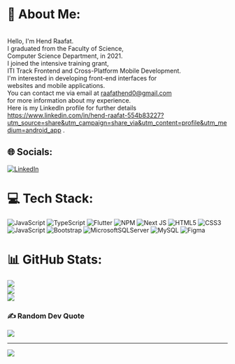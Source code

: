 # 💫 About Me:
<br>Hello, I'm Hend Raafat.<br> I graduated from the Faculty of Science, <br>Computer Science Department, in 2021. <br>I joined the intensive training grant, <br>ITI Track Frontend and Cross-Platform Mobile Development. <br>I'm interested in developing front-end interfaces for<br> websites and mobile applications. <br>You can contact me via email at raafathend0@gmail.com<br> for more information about my experience.  <br>Here is my LinkedIn profile for further details <br> https://www.linkedin.com/in/hend-raafat-554b83227?utm_source=share&utm_campaign=share_via&utm_content=profile&utm_medium=android_app .


## 🌐 Socials:
[![LinkedIn](https://img.shields.io/badge/LinkedIn-%230077B5.svg?logo=linkedin&logoColor=white)](https://linkedin.com/in/hend-raafat) 

# 💻 Tech Stack:
![JavaScript](https://img.shields.io/badge/javascript-%23323330.svg?style=for-the-badge&logo=javascript&logoColor=%23F7DF1E) ![TypeScript](https://img.shields.io/badge/typescript-%23007ACC.svg?style=for-the-badge&logo=typescript&logoColor=white) ![Flutter](https://img.shields.io/badge/Flutter-%2302569B.svg?style=for-the-badge&logo=Flutter&logoColor=white) ![NPM](https://img.shields.io/badge/NPM-%23CB3837.svg?style=for-the-badge&logo=npm&logoColor=white) ![Next JS](https://img.shields.io/badge/Next-black?style=for-the-badge&logo=next.js&logoColor=white) ![HTML5](https://img.shields.io/badge/html5-%23E34F26.svg?style=for-the-badge&logo=html5&logoColor=white) ![CSS3](https://img.shields.io/badge/css3-%231572B6.svg?style=for-the-badge&logo=css3&logoColor=white) ![JavaScript](https://img.shields.io/badge/javascript-%23323330.svg?style=for-the-badge&logo=javascript&logoColor=%23F7DF1E) ![Bootstrap](https://img.shields.io/badge/bootstrap-%238511FA.svg?style=for-the-badge&logo=bootstrap&logoColor=white) ![MicrosoftSQLServer](https://img.shields.io/badge/Microsoft%20SQL%20Server-CC2927?style=for-the-badge&logo=microsoft%20sql%20server&logoColor=white) ![MySQL](https://img.shields.io/badge/mysql-%2300000f.svg?style=for-the-badge&logo=mysql&logoColor=white) ![Figma](https://img.shields.io/badge/figma-%23F24E1E.svg?style=for-the-badge&logo=figma&logoColor=white)
# 📊 GitHub Stats:
![](https://github-readme-stats.vercel.app/api?username=hend831&theme=dark&hide_border=false&include_all_commits=true&count_private=false)<br/>
![](https://github-readme-streak-stats.herokuapp.com/?user=hend831&theme=dark&hide_border=false)<br/>
![](https://github-readme-stats.vercel.app/api/top-langs/?username=hend831&theme=dark&hide_border=false&include_all_commits=true&count_private=false&layout=compact)

### ✍️ Random Dev Quote
![](https://quotes-github-readme.vercel.app/api?type=horizontal&theme=radical)

---
[![](https://visitcount.itsvg.in/api?id=hend831&icon=0&color=0)](https://visitcount.itsvg.in)

<!-- Proudly created with GPRM ( https://gprm.itsvg.in ) -->
